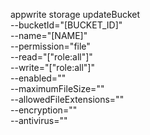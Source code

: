 appwrite storage updateBucket \
        --bucketId="[BUCKET_ID]" \
        --name="[NAME]" \
        --permission="file" \
        --read="[&quot;role:all&quot;]" \
        --write="[&quot;role:all&quot;]" \
        --enabled="" \
        --maximumFileSize="" \
        --allowedFileExtensions="" \
        --encryption="" \
        --antivirus=""
